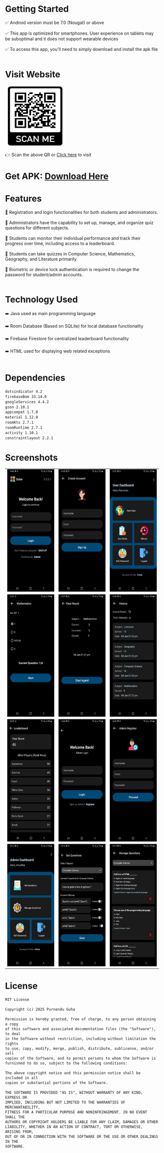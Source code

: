 # Getting Started
  ✅ Android version must be 7.0 (Nougat) or above <br><br>
  ✅ This app is optimized for smartphones. User experience on tablets may be suboptimal and it does not support wearable devices <br><br>
  ✅ To access this app, you'll need to simply download and install the apk file <br><br>

# Visit Website
<img src="website/website-qr.png"
width="200" height="200">

👉 Scan the above QR or <a href="https://quizo-app.tiiny.site/" target="blank">Click here</a> to visit


# Get APK: [Download Here](https://quizo-app.tiiny.site/android/app/Quizo.apk)

# Features
  🌟 Registration and login functionalities for both students and administrators. <br><br>
  🌟 Administrators have the capability to set up, manage, and organize quiz questions for different subjects. <br><br>
  🌟 Students can monitor their individual performance and track their progress over time, including access to a leaderboard. <br><br>
  🌟 Students can take quizzes in Computer Science, Mathematics, Geography, and Literature primarily. <br><br>
  🌟 Biometric or device lock authentication is required to change the password for student/admin accounts. <br><br>

# Technology Used
  ➡️ Java used as main programming language <br><br>
  ➡️ Room Database (Based on SQLite) for local database functionality <br><br>
  ➡️ Firebase Firestore for centralized leaderboard functionality <br><br>
  ➡️ HTML used for displaying web related exceptions <br><br>
  

# Dependencies
```sh
dotsindicator 4.2
firebaseBom 33.14.0
googleServices 4.4.2
gson 2.10.1
appcompat 1.7.0
material 1.12.0
roomKtx 2.7.1
roomRuntime 2.7.1
activity 1.10.1
constraintlayout 2.2.1
```

# Screenshots
<table>
  <tr>
    <td><img src="screenshots/0.png" height="400" width="200"/></td>
    <td><img src="screenshots/1.png" height="400" width="200"/></td>
    <td><img src="screenshots/2.png" height="400" width="200"/></td>
  </tr>
  <tr>
    <td><img src="screenshots/3.png" height="400" width="200"/></td>
    <td><img src="screenshots/4.png" height="400" width="200"/></td>
    <td><img src="screenshots/5.png" height="400" width="200"/></td>
  </tr>
  <tr>
    <td><img src="screenshots/6.png" height="400" width="200"/></td>
    <td><img src="screenshots/7.png" height="400" width="200"/></td>
    <td><img src="screenshots/8.png" height="400" width="200"/></td>
  </tr>
  <tr>
    <td><img src="screenshots/9.png" height="400" width="200"/></td>
    <td><img src="screenshots/10.png" height="400" width="200"/></td>
    <td><img src="screenshots/11.png" height="400" width="200"/></td>
  </tr>
</table>

# License
```
MIT License

Copyright (c) 2025 Purnendu Guha

Permission is hereby granted, free of charge, to any person obtaining a copy
of this software and associated documentation files (the "Software"), to deal
in the Software without restriction, including without limitation the rights
to use, copy, modify, merge, publish, distribute, sublicense, and/or sell
copies of the Software, and to permit persons to whom the Software is
furnished to do so, subject to the following conditions:

The above copyright notice and this permission notice shall be included in all
copies or substantial portions of the Software.

THE SOFTWARE IS PROVIDED "AS IS", WITHOUT WARRANTY OF ANY KIND, EXPRESS OR
IMPLIED, INCLUDING BUT NOT LIMITED TO THE WARRANTIES OF MERCHANTABILITY,
FITNESS FOR A PARTICULAR PURPOSE AND NONINFRINGEMENT. IN NO EVENT SHALL THE
AUTHORS OR COPYRIGHT HOLDERS BE LIABLE FOR ANY CLAIM, DAMAGES OR OTHER
LIABILITY, WHETHER IN AN ACTION OF CONTRACT, TORT OR OTHERWISE, ARISING FROM,
OUT OF OR IN CONNECTION WITH THE SOFTWARE OR THE USE OR OTHER DEALINGS IN THE
SOFTWARE.
```
